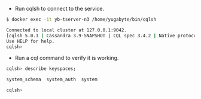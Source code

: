 - Run cqlsh to connect to the service.

```{.sh .copy .separator-dollar}
$ docker exec -it yb-tserver-n3 /home/yugabyte/bin/cqlsh
```
```sh
Connected to local cluster at 127.0.0.1:9042.
[cqlsh 5.0.1 | Cassandra 3.9-SNAPSHOT | CQL spec 3.4.2 | Native protocol v4]
Use HELP for help.
cqlsh> 
```

- Run a cql command to verify it is working.

```{.sql .copy .separator-gt}
cqlsh> describe keyspaces;
```
```sh
system_schema  system_auth  system

cqlsh> 
```
